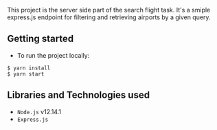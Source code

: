 This project is the server side part of the search flight task. It's a smiple express.js endpoint for filtering and retrieving airports by a given query. 

## Getting started
* To run the project locally:
```
$ yarn install
$ yarn start
```

## Libraries and Technologies used

- `Node.js` v12.14.1
- `Express.js` 
